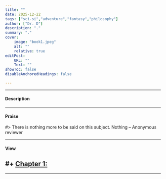 ```yaml
---
title: "" 
date: 2025-12-22
tags: ["sci-si","adventure","fantasy","philosophy"]
author: ["Dr. D"]
description: "."
summary: "."
cover:
    image: "book1.jpeg"
    alt: ""
    relative: true
editPost:
    URL: ""
    Text: ""
showToc: false
disableAnchoredHeadings: false

---
```


---

#### Description


[^1]: 
[^2]: 

---

#### Praise

#> There is nothing more to be said on this subject. Nothing – Anonymous reviewer

---

#### View

#+ [Chapter 1:](chapter1.pdf)
---

---
